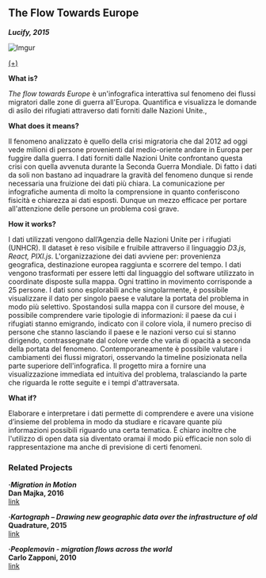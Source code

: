 ## The Flow Towards Europe ##
**_Lucify, 2015_**

![Imgur](http://i.imgur.com/YeTW7p7.jpg)

[(+)](https://www.lucify.com/the-flow-towards-europe/)

**What is?**

_The flow towards Europe_ è un'infografica interattiva sul fenomeno dei flussi migratori dalle zone di guerra all'Europa. Quantifica e visualizza le domande di asilo dei rifugiati attraverso dati forniti dalle Nazioni Unite., 

**What does it means?**

Il fenomeno analizzato è quello della crisi migratoria che dal 2012 ad oggi vede milioni di persone provenienti dal medio-oriente andare in Europa per fuggire dalla guerra. I dati forniti dalle Nazioni Unite confrontano questa crisi con quella avvenuta durante la Seconda Guerra Mondiale. Di fatto i dati da soli non bastano ad inquadrare la gravità del fenomeno dunque si rende necessaria una fruizione dei dati più chiara. La comunicazione per infografiche aumenta di molto la comprensione in quanto conferiscono fisicità e chiarezza ai dati esposti. Dunque un mezzo efficace per portare all'attenzione delle persone un problema così grave.  

**How it works?**

I dati utilizzati vengono dall’Agenzia delle Nazioni Unite per i rifugiati (UNHCR). 
Il dataset è reso visibile e fruibile attraverso il linguaggio _D3.js, React, PIXI.js_. L'organizzazione dei dati avviene per: provenienza geografica, destinazione europea raggiunta e scorrere del tempo. I dati vengono trasformati per essere letti dal linguaggio del software utilizzato in coordinate disposte sulla mappa. Ogni trattino in movimento corrisponde a 25 persone. I dati sono esplorabili anche singolarmente, è possibile visualizzare il dato per singolo paese e valutare la portata del problema in modo più selettivo. Spostandosi sulla mappa con il cursore del mouse, è possibile comprendere varie tipologie di informazioni: il paese da cui i rifugiati stanno emigrando, indicato con il colore viola, il numero preciso di persone che stanno lasciando il paese e le nazioni verso cui si stanno dirigendo, contrassegnate dal colore verde che varia di opacità a seconda della portata del fenomeno. Contemporaneamente è possibile valutare i cambiamenti dei flussi migratori, osservando la timeline posizionata nella parte superiore dell'infografica. Il progetto mira a fornire una visualizzazione immediata ed intuitiva del problema, tralasciando la parte che riguarda le rotte seguite e i tempi d'attraversata.

**What if?**

Elaborare e interpretare i dati permette di comprendere e avere una visione d’insieme del problema in modo da studiare 
e ricavare quante più informazioni possibili riguardo una certa tematica. È chiaro inoltre che l'utilizzo di open data sia diventato oramai il modo più efficacie non solo di rappresentazione ma anche di previsione di certi fenomeni.

### Related Projects ##

**_·Migration in Motion_** </br>
**Dan Majka, 2016** </br>
[link](http://classic.rhizome.org/portfolios/artwork/46119/)

**_·Kartograph – Drawing new geographic data over the infrastructure of old_** </br>
**Quadrature, 2015** </br>
[link](http://quadrature.co/work/kartograph/)

**_·Peoplemovin - migration flows across the world_** </br>
**Carlo Zapponi, 2010** </br>
[link](http://peoplemov.in/#!)


